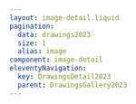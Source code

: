 ```yaml
---
layout: image-detail.liquid
pagination:
  data: drawings2023
  size: 1
  alias: image
component: image-detail
eleventyNavigation:
  key: DrawingsDetail2023
  parent: DrawingsGallery2023
---
```

